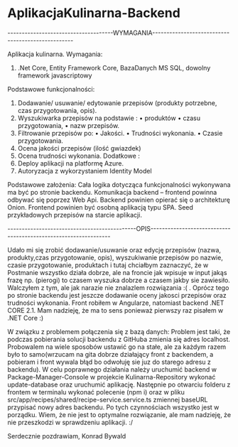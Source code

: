 # AplikacjaKulinarna-Backend

-------------------------------------WYMAGANIA--------------------------------------------------

Aplikacja kulinarna.
Wymagania:
1.	.Net Core, Entity Framework Core, BazaDanych MS SQL, dowolny framework javascriptowy

Podstawowe funkcjonalności:
1.	Dodawanie/ usuwanie/ edytowanie przepisów (produkty potrzebne, czas przygotowania, opis).
2.	Wyszukiwarka przepisów na podstawie :
•	produktów 
•	czasu przygotowania, 
•	nazw przepisów. 
3.	Filtrowanie przepisów po: 
•	Jakości.
•	Trudności wykonania.
•	Czasie przygotowania.
4.	Ocena jakości przepisów (ilość gwiazdek)
5.	Ocena trudności wykonania.
Dodatkowe :
1.	Deploy aplikacji na platformę Azure. 
2.	Autoryzacja z wykorzystaniem Identity Model

Podstawowe założenia: 
Cała logika dotycząca funkcjonalności wykonywana ma być po stronie backendu. Komunikacja backend – frontend 
powinna odbywać się poprzez Web Api. Backend powinien opierać się o architekturę Onion. 
Frontend powinien być osobną aplikacją typu SPA. Seed przykładowych przepisów na starcie aplikacji.

---------------------------------------------OPIS----------------------------------------------------------------

Udało mi się zrobić dodawanie/usuwanie oraz edycję przepisów (nazwa, produkty,czas przygotowanie, opis),
wyszukiwanie przepisów po nazwie, czasie przygotowanie, produktach i tutaj chciałbym zaznaczyć, że w Postmanie wszystko działa dobrze, 
ale na froncie jak wpisuje w input jakąs frazę np. (pierogi) to czasem wyszuka dobrze a czasem jakby sie zawiesiło. Walczyłem z tym,
ale jak narazie nie znalazlem rozwiązania :( . Oprócz tego po stronie backendu jest jeszcze dodawanie oceny jakosci przepisów oraz 
trudności wykonania. Front robiłem w Angularze, natomiast backend .NET CORE 2.1. Mam nadzieję, że ma to sens ponieważ pierwszy raz pisałem w .NET Core :)

W związku z problemem połączenia się z bazą danych:
Problem jest taki, że podczas pobierania solucji backendu z GitHuba zmienia się adres localhost. Probowalem na wiele sposobów ustawić go 
na stałe, ale za każdym razem było to samo(wrzucam na gita dobrze działający front z backendem, a pobieram i front wywala błąd bo odwołuję sie juz do starego adresu z backendu). W celu poprawnego działania należy uruchumić backend w Package-Manager-Console w projekcie Kulinarna-Repository wykonać update-database oraz uruchumić aplikację. Następnie po otwarciu folderu z frontem w terminalu wykonać polecenie (npm i) oraz w pliku src/app/recipes/shared/recipe-service.service.ts zmiennej baseURL przypisać nowy adres backendu. 
Po tych czynnościach wszystko jest w porządku. Wiem, że nie jest to optymalne rozwiązanie, ale mam nadzieję, że nie przeszkodzi w sprawdzeniu aplikacji. :/ 

Serdecznie pozdrawiam, 
Konrad Bywald
